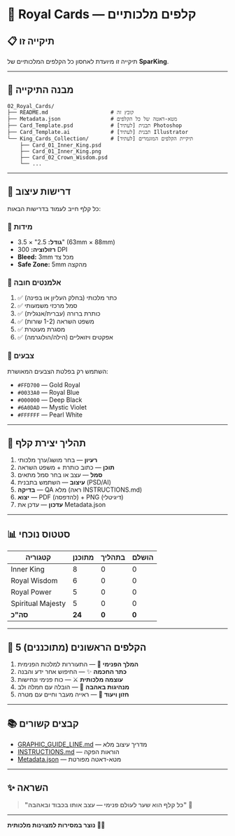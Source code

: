 # 📇 Royal Cards — קלפים מלכותיים

## 📋 תיקייה זו

תיקייה זו מיועדת לאחסון כל הקלפים המלכותיים של **SparKing**.

---

## 📂 מבנה התיקייה

```
02_Royal_Cards/
├── README.md                    # קובץ זה
├── Metadata.json                # מטא-דאטה של כל הקלפים
├── Card_Template.psd            # [לעתיד] תבנית Photoshop
├── Card_Template.ai             # [לעתיד] תבנית Illustrator
└── King_Cards_Collection/       # [לעתיד] תיקיית הקלפים המוגמרים
    ├── Card_01_Inner_King.psd
    ├── Card_01_Inner_King.png
    ├── Card_02_Crown_Wisdom.psd
    └── ...
```

---

## 🎨 דרישות עיצוב

כל קלף חייב לעמוד בדרישות הבאות:

### 📏 מידות

- **גודל:** 2.5" × 3.5" (63mm × 88mm)
- **רזולוציה:** 300 DPI
- **Bleed:** 3mm מכל צד
- **Safe Zone:** 5mm מהקצה

### 🎨 אלמנטים חובה

1. ✅ כתר מלכותי (בחלק העליון או בפינה)
2. ✅ סמל מרכזי משמעותי
3. ✅ כותרת ברורה (עברית/אנגלית)
4. ✅ משפט השראה (1-2 שורות)
5. ✅ מסגרת מעוטרת
6. ✅ אפקטים ויזואליים (הילה/הולוגרמה)

### 🌈 צבעים

השתמש רק בפלטת הצבעים המאושרת:

- `#FFD700` — Gold Royal
- `#0033A0` — Royal Blue
- `#000000` — Deep Black
- `#6A0DAD` — Mystic Violet
- `#FFFFFF` — Pearl White

---

## 📝 תהליך יצירת קלף

1. **רעיון** — בחר מושג/ערך מלכותי
2. **תוכן** — כתוב כותרת + משפט השראה
3. **סמל** — עצב או בחר סמל מתאים
4. **עיצוב** — השתמש בתבנית (PSD/AI)
5. **בדיקה** — QA מלא (ראה INSTRUCTIONS.md)
6. **יצוא** — PDF (להדפסה) + PNG (דיגיטלי)
7. **עדכון** — עדכן את Metadata.json

---

## 📊 סטטוס נוכחי

| קטגוריה | מתוכנן | בתהליך | הושלם |
|---------|--------|---------|--------|
| Inner King | 8 | 0 | 0 |
| Royal Wisdom | 6 | 0 | 0 |
| Royal Power | 5 | 0 | 0 |
| Spiritual Majesty | 5 | 0 | 0 |
| **סה"כ** | **24** | **0** | **0** |

---

## 🎯 5 הקלפים הראשונים (מתוכננים)

1. **המלך הפנימי** 👑 — התעוררות למלכות הפנימית
2. **כתר החכמה** ✨ — החיפוש אחר ידע והבנה
3. **עוצמה מלכותית** ⚔️ — כוח פנימי ונחישות
4. **מנהיגות באהבה** 💖 — הובלה עם חמלה ולב
5. **חזון ויעוד** 🌟 — ראייה מעבר וחיים עם מטרה

---

## 📚 קבצים קשורים

- [GRAPHIC_GUIDE_LINE.md](../GRAPHIC_GUIDE_LINE.md) — מדריך עיצוב מלא
- [INSTRUCTIONS.md](../INSTRUCTIONS.md) — הוראות הפקה
- [Metadata.json](Metadata.json) — מטא-דאטה מפורטת

---

## ✨ השראה

> **"כל קלף הוא שער לעולם פנימי — עצב אותו בכבוד ובאהבה"** 👑

---

**נוצר במסירות למצוינות מלכותית** 🎨✨
